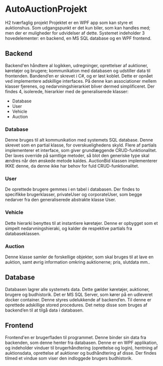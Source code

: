 # AutoAuctionProjekt
H2 tværfaglig projekt
Projektet er en WPF app som kan styre et auktionshus. Som udgangspunkt er det kun biler, som kan handles med; men der er muligheder for udvidelser af dette.
Systemet indeholder 3 hovedelementer: en backend, en MS SQL database og en WPF frontend.

## Backend
Backend'en håndtere al logikken, udregninger, oprettelser af auktioner, køretøjer og brugere; kommunikation med databasen og udstiller data til frontenden.
Bandend’en er skrevet i C#, og er løst koblet. Dette er opnået ved implementere adskillige interfaces. På denne kan associationer mellem klasser fjerenes, og nedarvningshierarkiet bliver dermed simplificeret.
Der findes 4, isolerede, hierarkier med de generaliserede klasser:
* Database
* User
* Vehicle
* Auction

### Database
Denne bruges til alt kommunikation med systemets SQL database. Denne skrevet som en partial klasse, for overskuelighedens skyld. Flere af partials implementerer et interface, som giver grundlæggende CRUD-funktionalitet. Der laves override på samtlige metoder, så blot den generiske type skal ændres når den ønskede metode kaldes. 
AuctionBid klassen implementerer IKKE denne, da denne ikke har behov for fuld CRUD-funktionalitet.

### User
De oprettede brugere gemmes i en tabel i databasen. Der findes to specifikke brugerklasser, privateUser og corporateUser, som begge nedarver fra den generaliserede abstrakte klasse User. 

### Vehicle
Dette hierarki benyttes til at instantiere køretøjer. Denne er opbygget som et simpelt nedarvningshieraki, og kalder de respektive partials fra databaseklassen.

### Auction
Denne klasse samler de forskellige objekter, som skal bruges til at lave en auktion, samt øvrig information omkring auktionerne; pris, slutdata mm..

## Database
Databasen lagrer alle systemets data. Dette gælder køretøjer, auktioner, brugere og budhistorik. Det er MS SQL Server, som kører på en udleveret docker container. Denne styres udelukkende af backend’en.
Til denne er oprettede adskillige stored procedures. Det netop disse som bruges af backend’en til at tilgå data i databasen.

## Frontend
Frontend'en er brugerfladen til programmet. Denne binder sin data fra backenden, som denne henter fra databasen. Denne er en WPF applikation, og indeholder vinduer til brugerhåndtering (oprettelse og login), hentning af auktionsdata, oprettelse af auktioner og budhåndtering af disse. Der findes tilmed et vindue som viser den indloggede brugers budhistorik.
